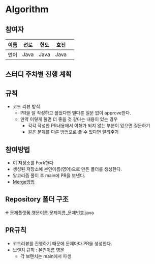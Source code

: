 # Algorithm

## 참여자

| 이름 | 선로 | 현도 | 호진 |  |
| --- | --- | --- | --- | --- |
| 언어 | Java | Java | Java |  |


## 스터디 주차별 진행 계획


## 규칙

- 코드 리뷰 방식
    - PR을 잘 작성하고 풀었다면 별다른 질문 없이 approve한다.
    - 만약 이렇게 풀면 더 좋을 것 같다는 내용이 있는 경우
        - 각각 작성한 PR내용에서 이해가 되지 않는 부분이 있으면 질문하기
        - 같은 문제를 다른 방법으로 풀 수 있다면 알려주기

## 참여방법

- 이 저장소를 Fork한다
- 생성된 저장소에 본인이름(영어)으로 만든 폴더를 생성한다.
- 알고리즘 풀이 후 main에 PR을 보낸다.
- [Merge방법](https://www.notion.so/Merge-4f0f27f65df34f898e40a10a89041f14?pvs=21)

## Repository 폴더 구조

<aside>
➕ 문제플랫폼.영문이름.문제이름_문제번호.java

</aside>

## PR규칙

- 코드리뷰를 진행하기 때문에 문제마다 PR을 생성한다.
- 브랜치 규칙 : 본인이름 영문
    - 각 브랜치는 main에서 파생